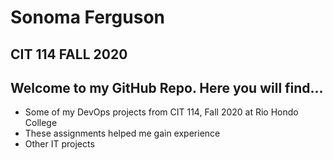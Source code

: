 # Sonoma Ferguson 
## CIT 114 FALL 2020

## Welcome to my GitHub Repo. Here you will find... 

- Some of my DevOps projects from CIT 114, Fall 2020 at Rio Hondo College 
- These assignments helped me gain experience 
- Other IT projects
